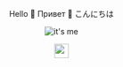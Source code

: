 <div align='center'>

Hello :strawberry: Привет :strawberry: こんにちは

</div>

<div align='center'>

![it's me](readme.gif)

</div>
<div align='center'>
<a href='https://www.linkedin.com/in/iamksenia/'>
    <img width="26" height="26" src="https://img.icons8.com/metro/26/000000/linkedin.png"/>
</a>
</a>
</div>